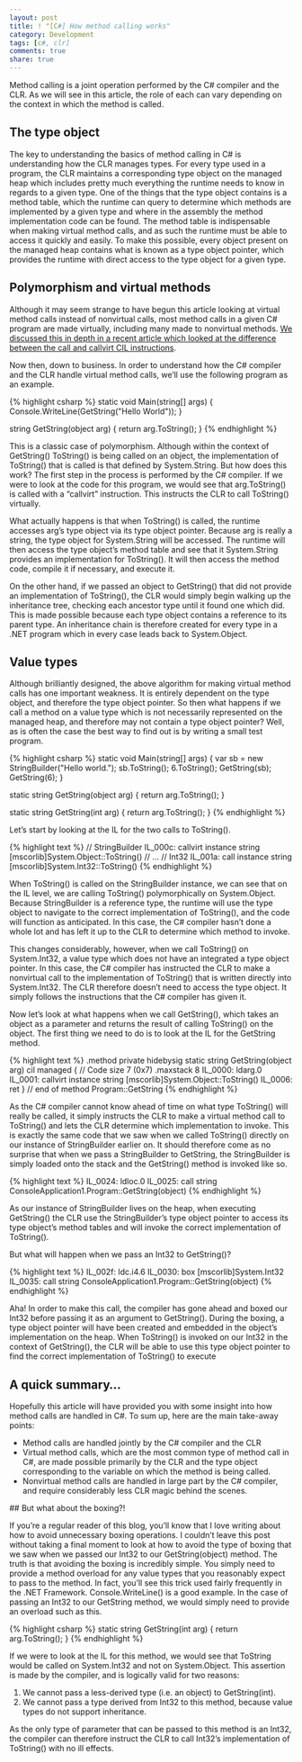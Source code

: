```yaml
---
layout: post
title: ! "[C#] How method calling works"
category: Development
tags: [c#, clr]
comments: true
share: true
---
```

Method calling is a joint operation performed by the C# compiler and the CLR. As we will see in this article, the role of each can vary depending on the context in which the method is called.

## The type object

The key to understanding the basics of method calling in C# is understanding how the CLR manages types. For every type used in a program, the CLR maintains a corresponding type object on the managed heap which includes pretty much everything the runtime needs to know in regards to a given type. One of the things that the type object contains is a method table, which the runtime can query to determine which methods are implemented by a given type and where in the assembly the method implementation code can be found. The method table is indispensable when making virtual method calls, and as such the runtime must be able to access it quickly and easily. To make this possible, every object present on the managed heap contains what is known as a type object pointer, which provides the runtime with direct access to the type object for a given type.

## Polymorphism and virtual methods

Although it may seem strange to have begun this article looking at virtual method calls instead of nonvirtual calls, most method calls in a given C# program are made virtually, including many made to nonvirtual methods. [We discussed this in depth in a recent article which looked at the difference between the call and callvirt CIL instructions](http://www.levibotelho.com/call-and-callvirt-in-cil/).

Now then, down to business. In order to understand how the C# compiler and the CLR handle virtual method calls, we’ll use the following program as an example.

{% highlight csharp %}
static void Main(string[] args)
{
    Console.WriteLine(GetString("Hello World"));
}

string GetString(object arg)
{
    return arg.ToString();
}
{% endhighlight %}

This is a classic case of polymorphism. Although within the context of GetString() ToString() is being called on an object, the implementation of ToString() that is called is that defined by System.String. But how does this work? The first step in the process is performed by the C# compiler. If we were to look at the code for this program, we would see that arg.ToString() is called with a “callvirt” instruction. This instructs the CLR to call ToString() virtually.

What actually happens is that when ToString() is called, the runtime accesses arg’s type object via its type object pointer. Because arg is really a string, the type object for System.String will be accessed. The runtime will then access the type object’s method table and see that it System.String provides an implementation for ToString(). It will then access the method code, compile it if necessary, and execute it.

On the other hand, if we passed an object to GetString() that did not provide an implementation of ToString(), the CLR would simply begin walking up the inheritance tree, checking each ancestor type until it found one which did. This is made possible because each type object contains a reference to its parent type. An inheritance chain is therefore created for every type in a .NET program which in every case leads back to System.Object.

## Value types

Although brilliantly designed, the above algorithm for making virtual method calls has one important weakness. It is entirely dependent on the type object, and therefore the type object pointer. So then what happens if we call a method on a value type which is not necessarily represented on the managed heap, and therefore may not contain a type object pointer? Well, as is often the case the best way to find out is by writing a small test program.

{% highlight csharp %}
static void Main(string[] args)
{
    var sb = new StringBuilder("Hello world.");
    sb.ToString();
    6.ToString();
    GetString(sb);
    GetString(6);
}

static string GetString(object arg)
{
    return arg.ToString();
}

static string GetString(int arg)
{
    return arg.ToString();
}
{% endhighlight %}

Let’s start by looking at the IL for the two calls to ToString().

{% highlight text %}
// StringBuilder
IL_000c:  callvirt   instance string [mscorlib]System.Object::ToString()
// ...
// Int32
IL_001a:  call       instance string [mscorlib]System.Int32::ToString()
{% endhighlight %}

When ToString() is called on the StringBuilder instance, we can see that on the IL level, we are calling ToString() polymorphically on System.Object. Because StringBuilder is a reference type, the runtime will use the type object to navigate to the correct implementation of ToString(), and the code will function as anticipated. In this case, the C# compiler hasn’t done a whole lot and has left it up to the CLR to determine which method to invoke.

This changes considerably, however, when we call ToString() on System.Int32, a value type which does not have an integrated a type object pointer. In this case, the C# compiler has instructed the CLR to make a nonvirtual call to the implementation of ToString() that is written directly into System.Int32. The CLR therefore doesn’t need to access the type object. It simply follows the instructions that the C# compiler has given it.

Now let’s look at what happens when we call GetString(), which takes an object as a parameter and returns the result of calling ToString() on the object. The first thing we need to do is to look at the IL for the GetString method.

{% highlight text %}
.method private hidebysig static string  GetString(object arg) cil managed
{
  // Code size       7 (0x7)
  .maxstack  8
  IL_0000:  ldarg.0
  IL_0001:  callvirt   instance string [mscorlib]System.Object::ToString()
  IL_0006:  ret
} // end of method Program::GetString
{% endhighlight %}

As the C# compiler cannot know ahead of time on what type ToString() will really be called, it simply instructs the CLR to make a virtual method call to ToString() and lets the CLR determine which implementation to invoke. This is exactly the same code that we saw when we called ToString() directly on our instance of StringBuilder earlier on. It should therefore come as no surprise that when we pass a StringBuilder to GetString, the StringBuilder is simply loaded onto the stack and the GetString() method is invoked like so.

{% highlight text %}
  IL_0024:  ldloc.0
  IL_0025:  call       string ConsoleApplication1.Program::GetString(object)
{% endhighlight %}

As our instance of StringBuilder lives on the heap, when executing GetString() the CLR use the StringBuilder’s type object pointer to access its type object’s method tables and will invoke the correct implementation of ToString().

But what will happen when we pass an Int32 to GetString()?

{% highlight text %}
  IL_002f:  ldc.i4.6
  IL_0030:  box        [mscorlib]System.Int32
  IL_0035:  call       string ConsoleApplication1.Program::GetString(object)
{% endhighlight %}

Aha! In order to make this call, the compiler has gone ahead and boxed our Int32 before passing it as an argument to GetString(). During the boxing, a type object pointer will have been created and embedded in the object’s implementation on the heap. When ToString() is invoked on our Int32 in the context of GetString(), the CLR will be able to use this type object pointer to find the correct implementation of ToString() to execute

## A quick summary…

Hopefully this article will have provided you with some insight into how method calls are handled in C#. To sum up, here are the main take-away points:

<ul>
<li>Method calls are handled jointly by the C# compiler and the CLR</li>
<li>Virtual method calls, which are the most common type of method call in C#, are made possible primarily by the CLR and the type object corresponding to the variable on which the method is being called.</li>
<li>Nonvirtual method calls are handled in large part by the C# compiler, and require considerably less CLR magic behind the scenes.</li>
</ul>
## But what about the boxing?!

If you’re a regular reader of this blog, you’ll know that I love writing about how to avoid unnecessary boxing operations. I couldn’t leave this post without taking a final moment to look at how to avoid the type of boxing that we saw when we passed our Int32 to our GetString(object) method. The truth is that avoiding the boxing is incredibly simple. You simply need to provide a method overload for any value types that you reasonably expect to pass to the method. In fact, you’ll see this trick used fairly frequently in the .NET Framework. Console.WriteLine() is a good example. In the case of passing an Int32 to our GetString method, we would simply need to provide an overload such as this.

{% highlight csharp %}
static string GetString(int arg)
{
    return arg.ToString();
}
{% endhighlight %}

If we were to look at the IL for this method, we would see that ToString would be called on System.Int32 and not on System.Object. This assertion is made by the compiler, and is logically valid for two reasons:

<ol>
<li>We cannot pass a less-derived type (i.e. an object) to GetString(int).</li>
<li>We cannot pass a type derived from Int32 to this method, because value types do not support inheritance. </li>
</ol>
As the only type of parameter that can be passed to this method is an Int32, the compiler can therefore instruct the CLR to call Int32’s implementation of ToString() with no ill effects.